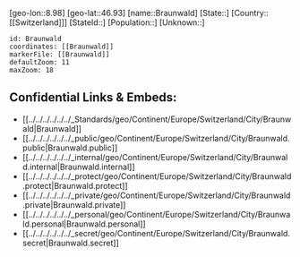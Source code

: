 ﻿---
location: [46.93,8.98]
mapzoom: [7,12] 
mapmarker: city 
type: City
tags:
- geo/City


SpocWebEntityId: 29325
isDeleted: false
confidential: public

---
[geo-lon::8.98]
[geo-lat::46.93]
[name::Braunwald]
[State::]
[Country::[[Switzerland]]]
[StateId::]
[Population::]
[Unknown::]


```leaflet
id: Braunwald
coordinates: [[Braunwald]]
markerFile: [[Braunwald]]
defaultZoom: 11 
maxZoom: 18
```


## Confidential Links & Embeds: 
- [[../../../../../../_Standards/geo/Continent/Europe/Switzerland/City/Braunwald|Braunwald]] 
- [[../../../../../../_public/geo/Continent/Europe/Switzerland/City/Braunwald.public|Braunwald.public]] 
- [[../../../../../../_internal/geo/Continent/Europe/Switzerland/City/Braunwald.internal|Braunwald.internal]] 
- [[../../../../../../_protect/geo/Continent/Europe/Switzerland/City/Braunwald.protect|Braunwald.protect]] 
- [[../../../../../../_private/geo/Continent/Europe/Switzerland/City/Braunwald.private|Braunwald.private]] 
- [[../../../../../../_personal/geo/Continent/Europe/Switzerland/City/Braunwald.personal|Braunwald.personal]] 
- [[../../../../../../_secret/geo/Continent/Europe/Switzerland/City/Braunwald.secret|Braunwald.secret]] 
